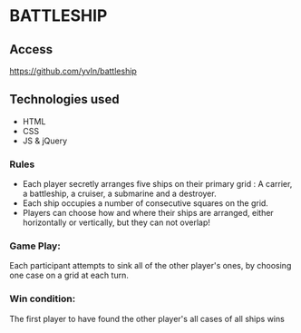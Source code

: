 # BATTLESHIP

## Access
https://github.com/yvln/battleship

## Technologies used
- HTML
- CSS
- JS & jQuery

### Rules
- Each player secretly arranges five ships on their primary grid : A carrier, a battleship, a cruiser, a submarine and a destroyer.
- Each ship occupies a number of consecutive squares on the grid.
- Players can choose how and where their ships are arranged, either horizontally or vertically, but they can not overlap!

### Game Play:
Each participant attempts to sink all of the other player's ones, by choosing one case on a grid at each turn.

### Win condition:
The first player to have found the other player's all cases of all ships wins

